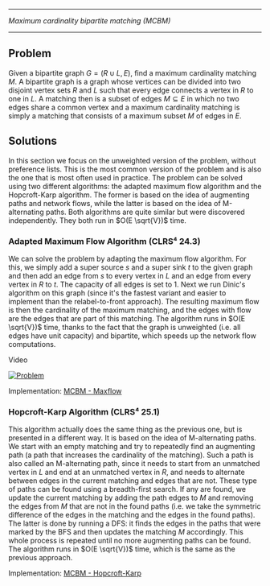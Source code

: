 _______________________________________________
*Maximum cardinality bipartite matching (MCBM)*
_______________________________________________

## Problem

Given a bipartite graph $G = (R \cup L, E)$, find a maximum cardinality matching $M$. A bipartite graph is a graph whose vertices can be divided into two disjoint vertex sets $R$ and $L$ such that every edge connects a vertex in $R$ to one in $L$. A matching then is a subset of edges $M \subseteq E$ in which no two edges share a common vertex and a maximum cardinality matching is simply a matching that consists of a maximum subset $M$ of edges in $E$.

## Solutions

In this section we focus on the unweighted version of the problem, without preference lists. This is the most common version of the problem and is also the one that is most often used in practice. The problem can be solved using two different algorithms: the adapted maximum flow algorithm and the Hopcroft-Karp algorithm. The former is based on the idea of augmenting paths and network flows, while the latter is based on the idea of M-alternating paths. Both algorithms are quite similar but were discovered independently. They both run in $O(E \sqrt{V})$ time.

### Adapted Maximum Flow Algorithm (CLRS⁴ 24.3)

We can solve the problem by adapting the maximum flow algorithm. For this, we simply add a super source $s$ and a super sink $t$ to the given graph and then add an edge from $s$ to every vertex in $L$ and an edge from every vertex in $R$ to $t$. The capacity of all edges is set to 1. Next we run Dinic's algorithm on this graph (since it's the fastest variant and easier to implement than the relabel-to-front approach). The resulting maximum flow is then the cardinality of the maximum matching, and the edges with flow are the edges that are part of this matching. The algorithm runs in $O(E \sqrt{V})$ time, thanks to the fact that the graph is unweighted (i.e. all edges have unit capacity) and bipartite, which speeds up the network flow computations.

Video

[![Problem](https://img.youtube.com/vi/GhjwOiJ4SqU/0.jpg)](https://www.youtube.com/watch?v=GhjwOiJ4SqU)

Implementation: [MCBM - Maxflow](https://github.com/pl3onasm/AADS/blob/main/algorithms/graphs/MCBM-unweighted/mcbm-1.c)

### Hopcroft-Karp Algorithm (CLRS⁴ 25.1)

This algorithm actually does the same thing as the previous one, but is presented in a different way. It is based on the idea of M-alternating paths. We start with an empty matching and try to repeatedly find an augmenting path (a path that increases the cardinality of the matching).
Such a path is also called an M-alternating path, since it needs to start from an unmatched vertex in $L$ and end at an unmatched vertex in $R$, and needs to alternate between edges in the current matching and edges that are not. These type of paths can be found using a breadth-first search. If any are found, we update the current matching by adding the path edges to $M$ and removing the edges from $M$ that are not in the found paths (i.e. we take the symmetric difference of the edges in the matching and the edges in the found paths). The latter is done by running a DFS: it finds the edges in the paths that were marked by the BFS and then updates the matching $M$ accordingly. This whole process is repeated until no more augmenting paths can be found. The algorithm runs in $O(E \sqrt{V})$ time, which is the same as the previous approach.

Implementation: [MCBM - Hopcroft-Karp](https://github.com/pl3onasm/AADS/blob/main/algorithms/graphs/MCBM-unweighted/mcbm-2.c)
